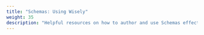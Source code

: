 ```yaml
---
title: "Schemas: Using Wisely"
weight: 35
description: "Helpful resources on how to author and use Schemas effectively."
---
```

